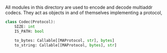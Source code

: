 All modules in this directory are used to encode and decode multiaddr codecs. They act as objects in and of themselves implementing a protocol,

```python
class Codec(Protocol):
    SIZE: int
    IS_PATH: bool

    to_bytes: Callable[[MAProtocol, str], bytes]
    to_string: Callable[[MAProtocol, bytes], str]
```
